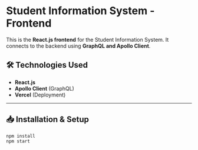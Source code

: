 # Student Information System - Frontend

This is the **React.js frontend** for the Student Information System. It connects to the backend using **GraphQL and Apollo Client**.

## 🛠 Technologies Used
- **React.js**
- **Apollo Client** (GraphQL)
- **Vercel** (Deployment)

---

## 📥 Installation & Setup
```bash
npm install
npm start
```

